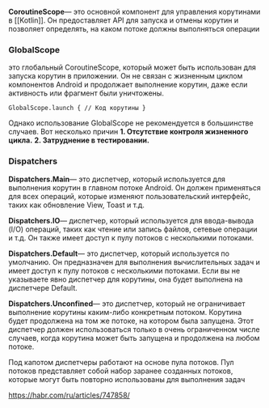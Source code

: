 **CoroutineScope**— это основной компонент для управления корутинами в [[Kotlin]]. Он предоставляет API для запуска и отмены корутин и
позволяет определять, на каком потоке должны выполняться операции

### GlobalScope

это глобальный CoroutineScope, который может быть использован для запуска корутин в приложении. Он не связан с жизненным циклом компонентов
Android и продолжает выполнение корутин, даже если активность или фрагмент были уничтожены.

```
GlobalScope.launch { // Код корутины }
```

Однако использование GlobalScope не рекомендуется в большинстве случаев. Вот несколько причин
**1. Отсутствие контроля жизненного цикла.**
**2. Затруднение в тестировании.**

### Dispatchers

**Dispatchers.Main**— это диспетчер, который используется для выполнения корутин в главном потоке Android. Он должен применяться для всех
операций, которые изменяют пользовательский интерфейс, таких как обновление View, Toast и т.д.

**Dispatchers.IO**— диспетчер, который используется для ввода-вывода (I/O) операций, таких как чтение или запись файлов, сетевые операции и
т.д. Он также имеет доступ к пулу потоков с несколькими потоками.

**Dispatchers.Default**— это диспетчер, который используется по умолчанию. Он предназначен для выполнения вычислительных задач и имеет
доступ к пулу потоков с несколькими потоками. Если вы не указываете явно диспетчер для корутины, она будет выполнена на диспетчере Default.

**Dispatchers.Unconfined**— это диспетчер, который не ограничивает выполнение корутины каким-либо конкретным потоком. Корутина будет
продолжена на том же потоке, на котором была запущена. Этот диспетчер должен использоваться только в очень ограниченном числе случаев, когда
корутина может быть запущена и продолжена на любом потоке.

Под капотом диспетчеры работают на основе пула потоков. Пул потоков представляет собой набор заранее созданных потоков, которые могут быть
повторно использованы для выполнения задач

https://habr.com/ru/articles/747858/
